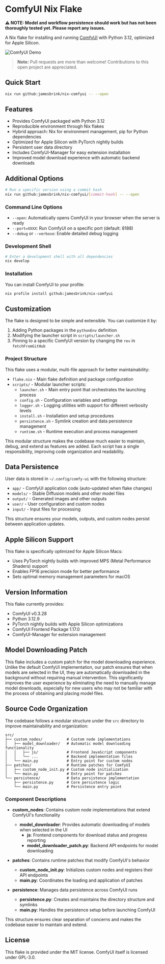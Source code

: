 # ComfyUI Nix Flake

**⚠️ NOTE: Model and workflow persistence should work but has not been thoroughly tested yet. Please report any issues.**

A Nix flake for installing and running [ComfyUI](https://github.com/comfyanonymous/ComfyUI) with Python 3.12, optimized for Apple Silicon.

![ComfyUI Demo](comfyui-demo.gif)

> **Note:** Pull requests are more than welcome! Contributions to this open project are appreciated.

## Quick Start

```bash
nix run github:jamesbrink/nix-comfyui -- --open
```

## Features

- Provides ComfyUI packaged with Python 3.12
- Reproducible environment through Nix flakes
- Hybrid approach: Nix for environment management, pip for Python dependencies
- Optimized for Apple Silicon with PyTorch nightly builds
- Persistent user data directory
- Includes ComfyUI-Manager for easy extension installation
- Improved model download experience with automatic backend downloads

## Additional Options

```bash
# Run a specific version using a commit hash
nix run github:jamesbrink/nix-comfyui/[commit-hash] -- --open
```

### Command Line Options

- `--open`: Automatically opens ComfyUI in your browser when the server is ready
- `--port=XXXX`: Run ComfyUI on a specific port (default: 8188)
- `--debug` or `--verbose`: Enable detailed debug logging

### Development Shell

```bash
# Enter a development shell with all dependencies
nix develop
```

### Installation

You can install ComfyUI to your profile:

```bash
nix profile install github:jamesbrink/nix-comfyui
```

## Customization

The flake is designed to be simple and extensible. You can customize it by:

1. Adding Python packages in the `pythonEnv` definition
2. Modifying the launcher script in `scripts/launcher.sh`
3. Pinning to a specific ComfyUI version by changing the `rev` in `fetchFromGitHub`

### Project Structure

This flake uses a modular, multi-file approach for better maintainability:

- `flake.nix` - Main flake definition and package configuration
- `scripts/` - Modular launcher scripts:
  - `launcher.sh` - Main entry point that orchestrates the launching process
  - `config.sh` - Configuration variables and settings
  - `logger.sh` - Logging utilities with support for different verbosity levels
  - `install.sh` - Installation and setup procedures
  - `persistence.sh` - Symlink creation and data persistence management
  - `runtime.sh` - Runtime execution and process management

This modular structure makes the codebase much easier to maintain, debug, and extend as features are added. Each script has a single responsibility, improving code organization and readability.

## Data Persistence

User data is stored in `~/.config/comfy-ui` with the following structure:

- `app/` - ComfyUI application code (auto-updated when flake changes)
- `models/` - Stable Diffusion models and other model files
- `output/` - Generated images and other outputs
- `user/` - User configuration and custom nodes
- `input/` - Input files for processing

This structure ensures your models, outputs, and custom nodes persist between application updates.

## Apple Silicon Support

This flake is specifically optimized for Apple Silicon Macs:

- Uses PyTorch nightly builds with improved MPS (Metal Performance Shaders) support
- Enables FP16 precision mode for better performance
- Sets optimal memory management parameters for macOS

## Version Information

This flake currently provides:

- ComfyUI v0.3.28
- Python 3.12.9
- PyTorch nightly builds with Apple Silicon optimizations
- ComfyUI Frontend Package 1.17.0
- ComfyUI-Manager for extension management

## Model Downloading Patch

This flake includes a custom patch for the model downloading experience. Unlike the default ComfyUI implementation, our patch ensures that when models are selected in the UI, they are automatically downloaded in the background without requiring manual intervention. This significantly improves the user experience by eliminating the need to manually manage model downloads, especially for new users who may not be familiar with the process of obtaining and placing model files.

## Source Code Organization

The codebase follows a modular structure under the `src` directory to improve maintainability and organization:

```
src/
├── custom_nodes/           # Custom node implementations
│   ├── model_downloader/   # Automatic model downloading functionality
│   │   ├── js/             # Frontend JavaScript components
│   │   └── ...             # Backend implementation files
│   └── main.py             # Entry point for custom nodes
├── patches/                # Runtime patches for ComfyUI
│   ├── custom_node_init.py # Custom node initialization
│   └── main.py             # Entry point for patches
└── persistence/            # Data persistence implementation
    ├── persistence.py      # Core persistence logic
    └── main.py             # Persistence entry point
```

### Component Descriptions

- **custom_nodes**: Contains custom node implementations that extend ComfyUI's functionality
  - **model_downloader**: Provides automatic downloading of models when selected in the UI
    - **js**: Frontend components for download status and progress reporting
    - **model_downloader_patch.py**: Backend API endpoints for model downloading

- **patches**: Contains runtime patches that modify ComfyUI's behavior
  - **custom_node_init.py**: Initializes custom nodes and registers their API endpoints
  - **main.py**: Coordinates the loading and application of patches

- **persistence**: Manages data persistence across ComfyUI runs
  - **persistence.py**: Creates and maintains the directory structure and symlinks
  - **main.py**: Handles the persistence setup before launching ComfyUI

This structure ensures clear separation of concerns and makes the codebase easier to maintain and extend.

## License

This flake is provided under the MIT license. ComfyUI itself is licensed under GPL-3.0.
